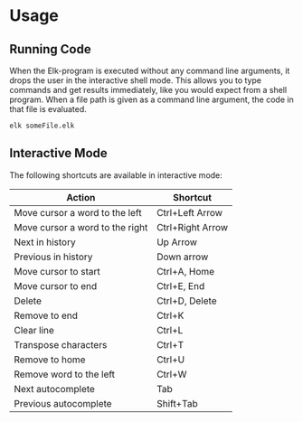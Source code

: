 # Usage

## Running Code

When the Elk-program is executed without any command line arguments, it drops the user in the interactive shell mode. This allows you to type commands and get results immediately, like you would expect from a shell program. When a file path is given as a command line argument, the code in that file is evaluated.

```shell
elk someFile.elk
```

## Interactive Mode

The following shortcuts are available in interactive mode:

| Action                          | Shortcut         |
| ------------------------------- | ---------------- |
| Move cursor a word to the left  | Ctrl+Left Arrow  |
| Move cursor a word to the right | Ctrl+Right Arrow |
| Next in history                 | Up Arrow         |
| Previous in history             | Down arrow       |
| Move cursor to start            | Ctrl+A, Home     |
| Move cursor to end              | Ctrl+E, End      |
| Delete                          | Ctrl+D, Delete   |
| Remove to end                   | Ctrl+K           |
| Clear line                      | Ctrl+L           |
| Transpose characters            | Ctrl+T           |
| Remove to home                  | Ctrl+U           |
| Remove word to the left         | Ctrl+W           |
| Next autocomplete               | Tab              |
| Previous autocomplete           | Shift+Tab        |
